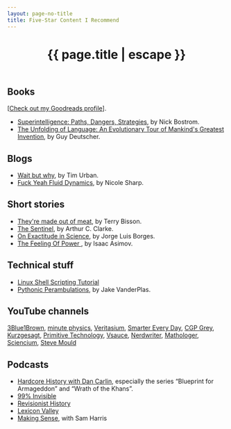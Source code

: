 ```yaml
---
layout: page-no-title
title: Five-Star Content I Recommend
---
```


<header class="post-header">
    <h1 class="post-title" style="text-align:center"><i class="fas fa-star fa-fw svv" aria-hidden="true"></i>
{{ page.title | escape }}</h1>
</header>


## Books
[[Check out my Goodreads profile](https://www.goodreads.com/user/show/52721996-yair-mau)].  

* <a href="https://en.wikipedia.org/wiki/Superintelligence:_Paths,_Dangers,_Strategies" target="_blank">Superintelligence: Paths, Dangers, Strategies</a>, by Nick Bostrom.  
* <a href="https://www.amazon.com/Unfolding-Language-Evolutionary-Mankinds-Invention/dp/0805080120" target="_blank">The Unfolding of Language: An Evolutionary Tour of Mankind's Greatest Invention</a>, by Guy Deutscher.

## Blogs
* <a href="http://waitbutwhy.com/" target="_blank">Wait but why</a>, by Tim Urban.
* <a href="http://fuckyeahfluiddynamics.tumblr.com/about" target="_blank">Fuck Yeah Fluid Dynamics</a>, by Nicole Sharp.

## Short stories
* <a href="https://www.mit.edu/people/dpolicar/writing/prose/text/thinkingMeat.html" target="_blank">They're made out of meat</a>, by Terry Bisson.
* <a href="http://future-lives.com/wp-content/uploads/2014/09/TheSentinel.pdf" target="_blank">The Sentinel</a>, by Arthur C. Clarke.
* <a href="https://kwarc.info/teaching/TDM/Borges.pdf" target="_blank">On Exactitude in Science</a>, by Jorge Luis Borges.
* <a href="https://urbigenous.net/library/power.html" target="_blank">The Feeling Of Power
</a>, by Isaac Asimov.

## Technical stuff
* <a href="https://bash.cyberciti.biz/guide/Main_Page" target="_blank">Linux Shell Scripting Tutorial</a>
* <a href="https://jakevdp.github.io/" target="_blank">Pythonic Perambulations</a>, by Jake VanderPlas.

## YouTube channels
<a href="https://www.youtube.com/channel/UCYO_jab_esuFRV4b17AJtAw" target="_blank">3Blue1Brown</a>,
<a href="https://www.youtube.com/user/minutephysics" target="_blank">minute physics</a>,
<a href="https://www.youtube.com/user/1veritasium" target="_blank">Veritasium</a>,
<a href="https://www.youtube.com/user/destinws2" target="_blank">Smarter Every Day</a>,
<a href="https://www.youtube.com/user/CGPGrey" target="_blank">CGP Grey</a>,
<a href="https://www.youtube.com/user/Kurzgesagt" target="_blank">Kurzgesagt</a>,
<a href="https://www.youtube.com/channel/UCAL3JXZSzSm8AlZyD3nQdBA" target="_blank">Primitive Technology</a>,
<a href="https://www.youtube.com/user/Vsauce" target="_blank">Vsauce</a>,
<a href="https://www.youtube.com/channel/UCJkMlOu7faDgqh4PfzbpLdg" target="_blank">Nerdwriter</a>,
<a href="https://www.youtube.com/channel/UC1_uAIS3r8Vu6JjXWvastJg" target="_blank">Mathologer</a>,
<a href="https://www.youtube.com/channel/UCGRB1ZjIqAiaGwt-XLq9CnA" target="_blank">Sciencium</a>,
<a href="https://www.youtube.com/channel/UCEIwxahdLz7bap-VDs9h35A" target="_blank">Steve Mould</a>

## Podcasts

* [Hardcore History with Dan Carlin](https://www.dancarlin.com/hardcore-history-series/), especially the series “Blueprint for Armageddon” and “Wrath of the Khans”.  
* [99% Invisible](https://99percentinvisible.org/)  
* [Revisionist History](http://revisionisthistory.com/)  
* [Lexicon Valley](https://slate.com/podcasts/lexicon-valley)  
* [Making Sense](https://samharris.org/podcast/), with Sam Harris
